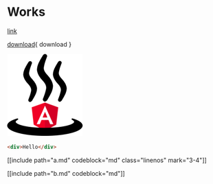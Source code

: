 # Works

[link](./logo.png)

[download](./logo.png){ download }

![image](./logo.png)

```html { run .testing } 
<div>Hello</div>
```

[[include path="a.md" codeblock="md" class="linenos" mark="3-4"]]

[[include path="b.md" codeblock="md"]]